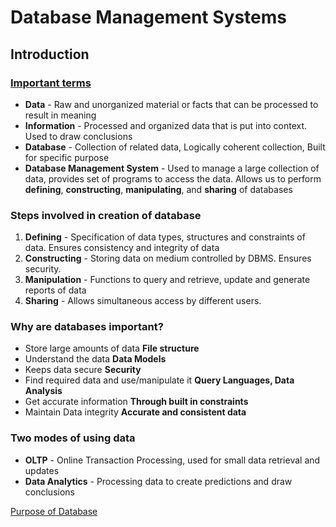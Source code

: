 # Database Management Systems

## Introduction 
### <u>Important terms </u> 

- **Data** - Raw and unorganized material or facts that can be processed to result in meaning
- **Information** - Processed and organized data that is put into context. Used to draw conclusions
- **Database** - Collection of related data, Logically coherent collection, Built for specific purpose
- **Database Management System** - Used to manage a large collection of data, provides set of programs to access the data. Allows us to perform **defining**, **constructing**, **manipulating**, and **sharing** of databases

### Steps involved in creation of database

1. **Defining** - Specification of data types, structures and constraints of data. Ensures consistency and integrity of data
2. **Constructing** - Storing data on medium controlled by DBMS. Ensures security.
3. **Manipulation** - Functions to query and retrieve, update and generate reports of data
4. **Sharing** - Allows simultaneous access by different users.


### Why are databases important? 

- Store large amounts of data  **File structure**
- Understand the data  **Data Models**
- Keeps data secure **Security**
- Find required data and use/manipulate it **Query Languages, Data Analysis**
- Get accurate information **Through built in constraints**
- Maintain Data integrity  **Accurate and consistent data**

### Two modes of using data

- **OLTP** - Online Transaction Processing, used for small data retrieval and updates
- **Data Analytics** - Processing data to create predictions and draw conclusions


 [Purpose of Database](purpose-of-databse.md)



